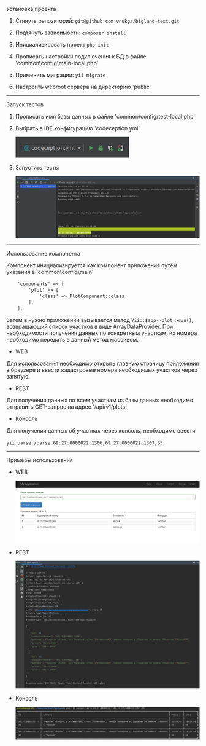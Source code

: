 Установка проекта

1. Стянуть репозиторий:
`git@github.com:vnukga/bigland-test.git`

2. Подтянуть зависимости:
`composer install`

3. Инициализировать проект
`php init`

4. Прописать настройки подключения к БД в файле 'common\config\main-local.php'

5. Применить миграции:
`yii migrate`

6. Настроить webroot сервера на директорию 'public'

___
Запуск тестов

1. Прописать имя базы данных в файле 'common/config/test-local.php'

2. Выбрать в IDE конфигурацию 'codeception.yml'
    
    ![Выбор конфигурации](/screenshots/codeception.png?raw=true "Выбор конфигурации")

3. Запустить тесты

    ![Запуск тестов](/screenshots/test.png?raw=true "Запуск тестов")

___
Использование компонента

Компонент инициализируется как компонент приложения путём указания в 'common\config\main'
 
        'components' => [
            'plot' => [
                'class' => PlotComponent::class
            ],
        ],
Затем в нужно приложении вызывается метод `Yii::$app->plot->run()`, возвращающий список участков в виде ArrayDataProvider.
При необходимости получения данных по конкретным участкам, их номера необходимо передать в данный метод массивом.

- WEB

Для использования необходимо открыть главную страницу приложения в браузере и ввести кадастровые номера необходимых участков через запятую.

- REST

Для получения данных по всем участкам из базы данных необходимо отправить GET-запрос на адрес '<your-domain>/api/v1/plots'

- Консоль

Для получения данных об участках через консоль, необходимо ввести

`yii parser/parse 69:27:0000022:1306,69:27:0000022:1307,35`
___
Примеры использования

- WEB

    ![Использование компонента в WEB](/screenshots/web.png?raw=true "Использование компонента в WEB")

- REST

    ![Использование компонента в REST](/screenshots/rest.png?raw=true "Использование компонента в REST")
    
- Консоль

    ![Использование компонента в консоли](/screenshots/console.png?raw=true "Использование компонента в консоли")